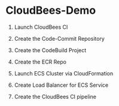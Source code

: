 # CloudBees-Demo

1. Launch CloudBees CI

2. Create the Code-Commit Repository

3. Create the CodeBuild Project

4. Create the ECR Repo 

5. Launch ECS Cluster via CloudFormation

6. Create Load Balancer for ECS Service 

7. Create the CloudBees CI pipeline 
